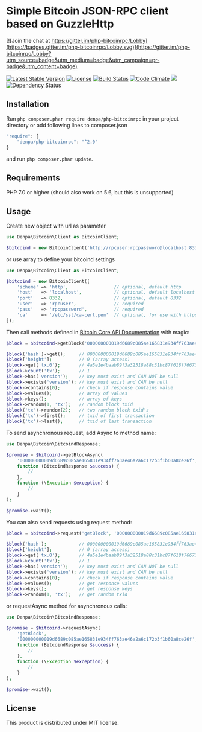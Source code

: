 # Simple Bitcoin JSON-RPC client based on GuzzleHttp

[![Join the chat at https://gitter.im/php-bitcoinrpc/Lobby](https://badges.gitter.im/php-bitcoinrpc/Lobby.svg)](https://gitter.im/php-bitcoinrpc/Lobby?utm_source=badge&utm_medium=badge&utm_campaign=pr-badge&utm_content=badge)

[![Latest Stable Version](https://poser.pugx.org/denpa/php-bitcoinrpc/v/stable)](https://packagist.org/packages/denpa/php-bitcoinrpc) [![License](https://poser.pugx.org/denpa/php-bitcoinrpc/license)](https://packagist.org/packages/denpa/php-bitcoinrpc) [![Build Status](https://travis-ci.org/denpamusic/php-bitcoinrpc.svg)](https://travis-ci.org/denpamusic/php-bitcoinrpc) [![Code Climate](https://codeclimate.com/github/denpamusic/php-bitcoinrpc/badges/gpa.svg)](https://codeclimate.com/github/denpamusic/php-bitcoinrpc) <a href="https://codeclimate.com/github/denpamusic/php-bitcoinrpc/coverage"><img src="https://codeclimate.com/github/denpamusic/php-bitcoinrpc/badges/coverage.svg" /></a> [![Dependency Status](https://www.versioneye.com/user/projects/58833bfce25f5900365362cf/badge.svg?style=rounded)](https://www.versioneye.com/user/projects/58833bfce25f5900365362cf)

## Installation
Run ```php composer.phar require denpa/php-bitcoinrpc``` in your project directory or add following lines to composer.json
```javascript
"require": {
    "denpa/php-bitcoinrpc": "^2.0"
}
```
and run ```php composer.phar update```.

## Requirements
PHP 7.0 or higher (should also work on 5.6, but this is unsupported)

## Usage
Create new object with url as parameter
```php
use Denpa\Bitcoin\Client as BitcoinClient;

$bitcoind = new BitcoinClient('http://rpcuser:rpcpassword@localhost:8332/');
```
or use array to define your bitcoind settings
```php
use Denpa\Bitcoin\Client as BitcoinClient;

$bitcoind = new BitcoinClient([
    'scheme' => 'http',                 // optional, default http
    'host'   => 'localhost',            // optional, default localhost
    'port'   => 8332,                   // optional, default 8332
    'user'   => 'rpcuser',              // required
    'pass'   => 'rpcpassword',          // required
    'ca'     => '/etc/ssl/ca-cert.pem'  // optional, for use with https scheme
]);
```
Then call methods defined in [Bitcoin Core API Documentation](https://bitcoin.org/en/developer-reference#bitcoin-core-apis) with magic:
```php
$block = $bitcoind->getBlock('000000000019d6689c085ae165831e934ff763ae46a2a6c172b3f1b60a8ce26f');

$block('hash')->get();     // 000000000019d6689c085ae165831e934ff763ae46a2a6c172b3f1b60a8ce26f
$block['height'];          // 0 (array access)
$block->get('tx.0');       // 4a5e1e4baab89f3a32518a88c31bc87f618f76673e2cc77ab2127b7afdeda33b
$block->count('tx');       // 1
$block->has('version');    // key must exist and CAN NOT be null
$block->exists('version'); // key must exist and CAN be null
$block->contains(0);       // check if response contains value
$block->values();          // array of values
$block->keys();            // array of keys
$block->random(1, 'tx');   // random block txid
$block('tx')->random(2);   // two random block txid's
$block('tx')->first();     // txid of first transaction
$block('tx')->last();      // txid of last transaction
```
To send asynchronous request, add Async to method name:
```php
use Denpa\Bitcoin\BitcoindResponse;

$promise = $bitcoind->getBlockAsync(
    '000000000019d6689c085ae165831e934ff763ae46a2a6c172b3f1b60a8ce26f',
    function (BitcoindResponse $success) {
        //
    },
    function (\Exception $exception) {
        //
    }
);

$promise->wait();
```

You can also send requests using request method:
```php
$block = $bitcoind->request('getBlock', '000000000019d6689c085ae165831e934ff763ae46a2a6c172b3f1b60a8ce26f');

$block('hash');            // 000000000019d6689c085ae165831e934ff763ae46a2a6c172b3f1b60a8ce26f
$block['height'];          // 0 (array access)
$block->get('tx.0');       // 4a5e1e4baab89f3a32518a88c31bc87f618f76673e2cc77ab2127b7afdeda33b
$block->count('tx');       // 1
$block->has('version');    // key must exist and CAN NOT be null
$block->exists('version'); // key must exist and CAN be null
$block->contains(0);       // check if response contains value
$block->values();          // get response values
$block->keys();            // get response keys
$block->random(1, 'tx');   // get random txid

```
or requestAsync method for asynchronous calls:
```php
use Denpa\Bitcoin\BitcoindResponse;

$promise = $bitcoind->requestAsync(
    'getBlock',
    '000000000019d6689c085ae165831e934ff763ae46a2a6c172b3f1b60a8ce26f',
    function (BitcoindResponse $success) {
        //
    },
    function (\Exception $exception) {
        //
    }
);

$promise->wait();
```

## License

This product is distributed under MIT license.
